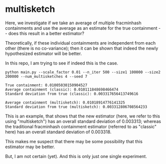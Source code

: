 # multisketch
Here, we investigate if we take an average of multiple fracminhash containments and use the average as an estimate for the true containment -- does this result in a better estimator?

Theoretically, if these individual containments are independent from each other (there is no co-variance); then it can be shown that indeed the newly hypothesized estimator will be better.

In this repo, I am trying to see if indeed this is the case.


```
python main.py --scale_factor 0.01 --n_iter 500 --size1 100000 --size2 200000 --num_multisketches 4 --seed 7

True containment: 0.01005030150904527
Average containment (classic): 0.010111848698466474
Standard deviation from true (classic): 0.003317656413749616

Average containment (multisketch): 0.01018914776141325
Standard deviation from true (multisketch): 0.003312806708564233
```

This is an example, that shows that the new estimator (here, we refer to this using "multisketch") has an overall standard deviation of 0.003313; whereas the traditional fracminhash containment estimator (referred to as "classic" here) has an overall standard deviation of 0.003318.

This makes me suspect that there may be some possibility that this estimator may be better.

But, I am not certain (yet). And this is only just one single experiment.